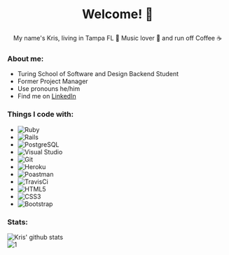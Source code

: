# <p align='center'>Welcome!  🕺 </p>

<p align='center'>My name's Kris, living in Tampa FL 🌴 Music lover 🎸 and run off Coffee ☕</p>

### About me:

- Turing School of Software and Design Backend Student
- Former Project Manager
- Use pronouns he/him
- Find me on [LinkedIn](https://www.linkedin.com/in/kris-litman-7095351a4/)

### Things I code with:
- <img alt="Ruby" src="https://img.shields.io/badge/-Ruby-black?style=flat-square&logo=ruby&logoColor=white" />
- <img alt="Rails" src="https://img.shields.io/badge/-Rails-black?style=flat-square&logo=rails&logoColor=white" />
- <img alt="PostgreSQL" src="https://img.shields.io/badge/-PostgreSQL-black?style=flat-square&logo=postgresql" />
- <img alt="Visual Studio" src="https://img.shields.io/badge/-Visual_Studio-black?style=flat-square&logo=visual-studio" />
- <img alt="Git" src="https://img.shields.io/badge/-Git-black?style=flat-square&logo=git&logoColor=white" />
- <img alt="Heroku" src="https://img.shields.io/badge/-Heroku-black?style=flat-square&logo=heroku" />
- <img alt="Poastman" src="https://img.shields.io/badge/-Postman-black?style=flat-square&logo=postman" />
- <img alt="TravisCi" src="https://img.shields.io/badge/-Travis-black?style=flat-square&logo=travis-ci" />
- <img alt="HTML5" src="https://img.shields.io/badge/-HTML5-black?style=flat-square&logo=html5&logoColor=white" />
- <img alt="CSS3" src="https://img.shields.io/badge/-CSS3-black?style=flat-square&logo=css3" />
- <img alt="Bootstrap" src="https://img.shields.io/badge/-Bootstrap-black?style=flat-square&logo=bootstrap" />

### Stats:
![Kris' github stats](https://github-readme-stats.vercel.app/api?username=krislitman&show_icons=true&theme=tokyonight)<br>
![1](https://github-readme-stats.vercel.app/api/top-langs/?username=krislitman&theme=tokyonight)
